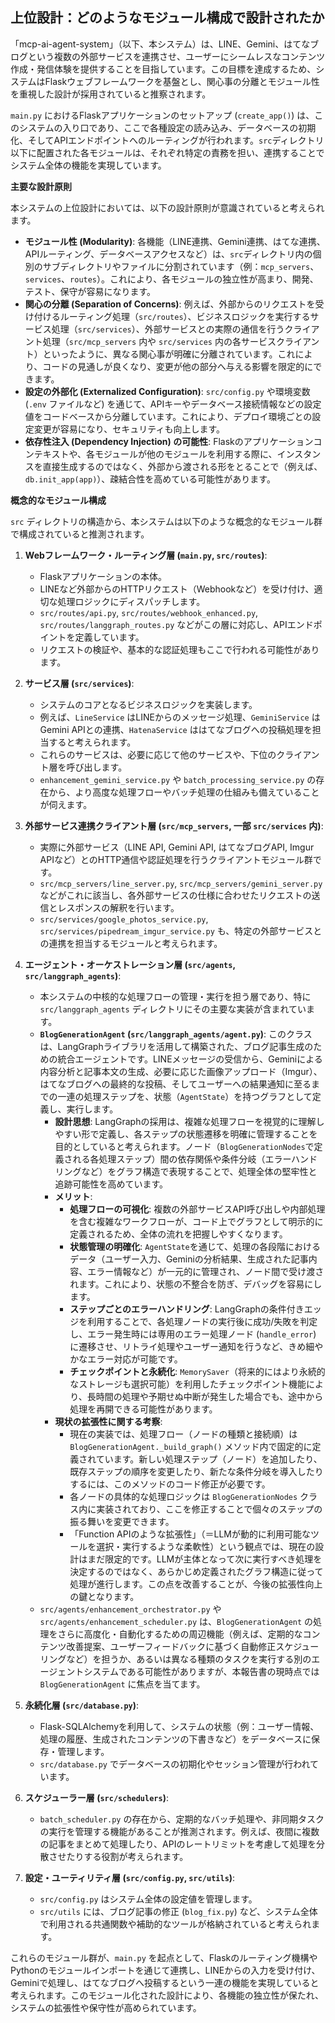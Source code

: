 ## 上位設計：どのようなモジュール構成で設計されたか

「mcp-ai-agent-system」（以下、本システム）は、LINE、Gemini、はてなブログという複数の外部サービスを連携させ、ユーザーにシームレスなコンテンツ作成・発信体験を提供することを目指しています。この目標を達成するため、システムはFlaskウェブフレームワークを基盤とし、関心事の分離とモジュール性を重視した設計が採用されていると推察されます。

`main.py` におけるFlaskアプリケーションのセットアップ (`create_app()`) は、このシステムの入り口であり、ここで各種設定の読み込み、データベースの初期化、そしてAPIエンドポイントへのルーティングが行われます。`src`ディレクトリ以下に配置された各モジュールは、それぞれ特定の責務を担い、連携することでシステム全体の機能を実現しています。

**主要な設計原則**

本システムの上位設計においては、以下の設計原則が意識されていると考えられます。

*   **モジュール性 (Modularity)**: 各機能（LINE連携、Gemini連携、はてな連携、APIルーティング、データベースアクセスなど）は、`src`ディレクトリ内の個別のサブディレクトリやファイルに分割されています（例：`mcp_servers`、`services`、`routes`）。これにより、各モジュールの独立性が高まり、開発、テスト、保守が容易になります。
*   **関心の分離 (Separation of Concerns)**: 例えば、外部からのリクエストを受け付けるルーティング処理（`src/routes`）、ビジネスロジックを実行するサービス処理（`src/services`）、外部サービスとの実際の通信を行うクライアント処理（`src/mcp_servers` 内や `src/services` 内の各サービスクライアント）といったように、異なる関心事が明確に分離されています。これにより、コードの見通しが良くなり、変更が他の部分へ与える影響を限定的にできます。
*   **設定の外部化 (Externalized Configuration)**: `src/config.py` や環境変数 (`.env` ファイルなど) を通じて、APIキーやデータベース接続情報などの設定値をコードベースから分離しています。これにより、デプロイ環境ごとの設定変更が容易になり、セキュリティも向上します。
*   **依存性注入 (Dependency Injection) の可能性**: Flaskのアプリケーションコンテキストや、各モジュールが他のモジュールを利用する際に、インスタンスを直接生成するのではなく、外部から渡される形をとることで（例えば、`db.init_app(app)`）、疎結合性を高めている可能性があります。

**概念的なモジュール構成**

`src` ディレクトリの構造から、本システムは以下のような概念的なモジュール群で構成されていると推測されます。

1.  **Webフレームワーク・ルーティング層 (`main.py`, `src/routes`)**:
    *   Flaskアプリケーションの本体。
    *   LINEなど外部からのHTTPリクエスト（Webhookなど）を受け付け、適切な処理ロジックにディスパッチします。
    *   `src/routes/api.py`, `src/routes/webhook_enhanced.py`, `src/routes/langgraph_routes.py` などがこの層に対応し、APIエンドポイントを定義しています。
    *   リクエストの検証や、基本的な認証処理もここで行われる可能性があります。

2.  **サービス層 (`src/services`)**:
    *   システムのコアとなるビジネスロジックを実装します。
    *   例えば、`LineService` はLINEからのメッセージ処理、`GeminiService` はGemini APIとの連携、`HatenaService` ははてなブログへの投稿処理を担当すると考えられます。
    *   これらのサービスは、必要に応じて他のサービスや、下位のクライアント層を呼び出します。
    *   `enhancement_gemini_service.py` や `batch_processing_service.py` の存在から、より高度な処理フローやバッチ処理の仕組みも備えていることが伺えます。

3.  **外部サービス連携クライアント層 (`src/mcp_servers`, 一部 `src/services` 内)**:
    *   実際に外部サービス（LINE API, Gemini API, はてなブログAPI, Imgur APIなど）とのHTTP通信や認証処理を行うクライアントモジュール群です。
    *   `src/mcp_servers/line_server.py`, `src/mcp_servers/gemini_server.py` などがこれに該当し、各外部サービスの仕様に合わせたリクエストの送信とレスポンスの解釈を行います。
    *   `src/services/google_photos_service.py`, `src/services/pipedream_imgur_service.py` も、特定の外部サービスとの連携を担当するモジュールと考えられます。

4.  **エージェント・オーケストレーション層 (`src/agents`, `src/langgraph_agents`)**:
    *   本システムの中核的な処理フローの管理・実行を担う層であり、特に `src/langgraph_agents` ディレクトリにその主要な実装が含まれています。
    *   **`BlogGenerationAgent` (`src/langgraph_agents/agent.py`)**: このクラスは、LangGraphライブラリを活用して構築された、ブログ記事生成のための統合エージェントです。LINEメッセージの受信から、Geminiによる内容分析と記事本文の生成、必要に応じた画像アップロード（Imgur）、はてなブログへの最終的な投稿、そしてユーザーへの結果通知に至るまでの一連の処理ステップを、状態（`AgentState`）を持つグラフとして定義し、実行します。
        *   **設計思想**: LangGraphの採用は、複雑な処理フローを視覚的に理解しやすい形で定義し、各ステップの状態遷移を明確に管理することを目的としていると考えられます。ノード（`BlogGenerationNodes`で定義される各処理ステップ）間の依存関係や条件分岐（エラーハンドリングなど）をグラフ構造で表現することで、処理全体の堅牢性と追跡可能性を高めています。
        *   **メリット**:
            *   **処理フローの可視化**: 複数の外部サービスAPI呼び出しや内部処理を含む複雑なワークフローが、コード上でグラフとして明示的に定義されるため、全体の流れを把握しやすくなります。
            *   **状態管理の明確化**: `AgentState`を通じて、処理の各段階におけるデータ（ユーザー入力、Geminiの分析結果、生成された記事内容、エラー情報など）が一元的に管理され、ノード間で受け渡されます。これにより、状態の不整合を防ぎ、デバッグを容易にします。
            *   **ステップごとのエラーハンドリング**: LangGraphの条件付きエッジを利用することで、各処理ノードの実行後に成功/失敗を判定し、エラー発生時には専用のエラー処理ノード (`handle_error`) に遷移させ、リトライ処理やユーザー通知を行うなど、きめ細やかなエラー対応が可能です。
            *   **チェックポイントと永続化**: `MemorySaver`（将来的にはより永続的なストレージも選択可能）を利用したチェックポイント機能により、長時間の処理や予期せぬ中断が発生した場合でも、途中から処理を再開できる可能性があります。
        *   **現状の拡張性に関する考察**:
            *   現在の実装では、処理フロー（ノードの種類と接続順）は `BlogGenerationAgent._build_graph()` メソッド内で固定的に定義されています。新しい処理ステップ（ノード）を追加したり、既存ステップの順序を変更したり、新たな条件分岐を導入したりするには、このメソッドのコード修正が必要です。
            *   各ノードの具体的な処理ロジックは `BlogGenerationNodes` クラス内に実装されており、ここを修正することで個々のステップの振る舞いを変更できます。
            *   「Function APIのような拡張性」（＝LLMが動的に利用可能なツールを選択・実行するような柔軟性）という観点では、現在の設計はまだ限定的です。LLMが主体となって次に実行すべき処理を決定するのではなく、あらかじめ定義されたグラフ構造に従って処理が進行します。この点を改善することが、今後の拡張性向上の鍵となります。
    *   `src/agents/enhancement_orchestrator.py` や `src/agents/enhancement_scheduler.py` は、`BlogGenerationAgent` の処理をさらに高度化・自動化するための周辺機能（例えば、定期的なコンテンツ改善提案、ユーザーフィードバックに基づく自動修正スケジューリングなど）を担うか、あるいは異なる種類のタスクを実行する別のエージェントシステムである可能性がありますが、本報告書の現時点では `BlogGenerationAgent` に焦点を当てます。

5.  **永続化層 (`src/database.py`)**:
    *   Flask-SQLAlchemyを利用して、システムの状態（例：ユーザー情報、処理の履歴、生成されたコンテンツの下書きなど）をデータベースに保存・管理します。
    *   `src/database.py` でデータベースの初期化やセッション管理が行われています。

6.  **スケジューラー層 (`src/schedulers`)**:
    *   `batch_scheduler.py` の存在から、定期的なバッチ処理や、非同期タスクの実行を管理する機能があることが推測されます。例えば、夜間に複数の記事をまとめて処理したり、APIのレートリミットを考慮して処理を分散させたりする役割が考えられます。

7.  **設定・ユーティリティ層 (`src/config.py`, `src/utils`)**:
    *   `src/config.py` はシステム全体の設定値を管理します。
    *   `src/utils` には、ブログ記事の修正 (`blog_fix.py`) など、システム全体で利用される共通関数や補助的なツールが格納されていると考えられます。

これらのモジュール群が、`main.py` を起点として、Flaskのルーティング機構やPythonのモジュールインポートを通じて連携し、LINEからの入力を受け付け、Geminiで処理し、はてなブログへ投稿するという一連の機能を実現していると考えられます。このモジュール化された設計により、各機能の独立性が保たれ、システムの拡張性や保守性が高められています。
